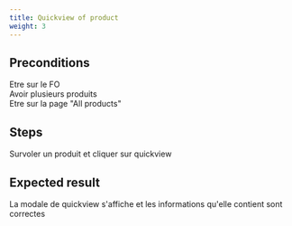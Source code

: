 ```yaml
---
title: Quickview of product
weight: 3
---
```


## Preconditions

Etre sur le FO\
Avoir plusieurs produits\
Etre sur la page "All products"
## Steps

Survoler un produit et cliquer sur quickview

## Expected result

La modale de quickview s'affiche et les informations qu'elle contient sont correctes

